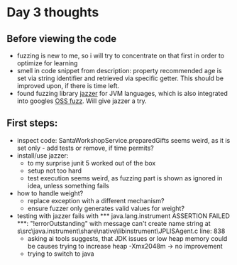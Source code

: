 # Day 3 thoughts

## Before viewing the code
- fuzzing is new to me, so i will try to concentrate on that first in order to optimize for learning
- smell in code snippet from description: property recommended age is set via string identifier and retrieved via specific getter. This should be improved upon, if there is time left.
- found fuzzing library [jazzer](https://github.com/CodeIntelligenceTesting/jazzer) for JVM languages, which is also integrated into googles [OSS fuzz](https://github.com/google/oss-fuzz). Will give jazzer a try.  

## First steps:

- inspect code: SantaWorkshopService.preparedGifts seems weird, as it is set only - add tests or remove, if time permits?
- install/use jazzer:
  - to my surprise junit 5 worked out of the box
  - setup not too hard
  - test execution seems weird, as fuzzing part is shown as ignored in idea, unless something fails
- how to handle weight?
  - replace exception with a different mechanism?
  - ensure fuzzer only generates valid values for weight?
- testing with jazzer fails with *** java.lang.instrument ASSERTION FAILED ***: "!errorOutstanding" with message can't create name string at s\src\java.instrument\share\native\libinstrument\JPLISAgent.c line: 838
  - asking ai tools suggests, that JDK issues or low heap memory could be causes trying to increase heap -Xmx2048m -> no improvement
  - trying to switch to java